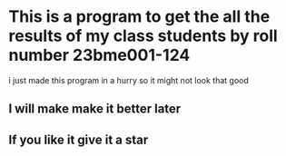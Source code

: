 # This is a program to get the all the results of my class students by roll number 23bme001-124
i just made this program in a hurry so it might not look that good 

## I will make make it better later 
## If you like it give it a star 